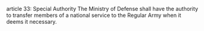 article 33: Special Authority
The Ministry of Defense shall have the authority to transfer members of a national service to the Regular Army when it deems it necessary. 
<ul>
</ul>